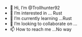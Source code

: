 - 👋 Hi, I’m @Trollhunter92
- 👀 I’m interested in ... Rust 
- 🌱 I’m currently learning ...Rust
- 💞️ I’m looking to collaborate on ...
- 📫 How to reach me ...No way

<!---
Trollhunter92/Trollhunter92 is a ✨ special ✨ repository because its `README.md` (this file) appears on your GitHub profile.
You can click the Preview link to take a look at your changes.
--->
